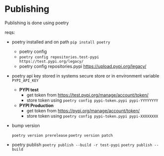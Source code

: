 

# Publishing 

Publishing is done using poetry 

reqs: 
 - poetry installed and on path
   `pip install poetry` 

   - poetry config 
    - `poetry config repositories.test-pypi https://test.pypi.org/legacy/`
    - poetry config repositories.pypi https://upload.pypi.org/legacy/


 - poetry api key stored in systems secure store or in environment variable `PYPI_API_KEY`
    - **PYPI test**
        - get token from https://test.pypi.org/manage/account/token/
        - store token using `poetry config pypi-token.pypi pypi-YYYYYYYY` 
    - **PYPI Production**
        - get token from https://pypi.org/manage/account/token/
        - store token using `poetry config pypi-token.pypi pypi-XXXXXXXX` 


 - bump version 

    `poetry version prerelease` 
    `poetry version patch` 

 - poetry publish 
    `poetry publish --build -r test-pypi` 
    `poetry publish --build`


